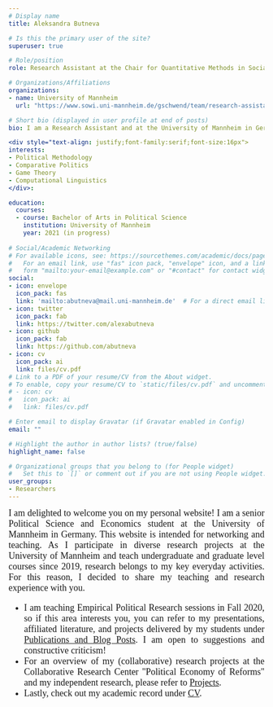 ```yaml
---
# Display name
title: Aleksandra Butneva

# Is this the primary user of the site?
superuser: true

# Role/position
role: Research Assistant at the Chair for Quantitative Methods in Social Sciences  

# Organizations/Affiliations
organizations:
- name: University of Mannheim
  url: "https://www.sowi.uni-mannheim.de/gschwend/team/research-assistants/"

# Short bio (displayed in user profile at end of posts)
bio: I am a Research Assistant and at the University of Mannheim in Germany, Chair for Quantitative Methods in Social Sciences. I research at the intersection of data science, political methodology, and comparative politics. I specialize in machine learning and innovation management, developing NLP-based applications for political science questions.

<div style="text-align: justify;font-family:serif;font-size:16px"> 
interests:
- Political Methodology
- Comparative Politics 
- Game Theory
- Computational Linguistics
</div>:

education:
  courses:
  - course: Bachelor of Arts in Political Science 
    institution: University of Mannheim
    year: 2021 (in progress)
  
# Social/Academic Networking
# For available icons, see: https://sourcethemes.com/academic/docs/page-builder/#icons
#   For an email link, use "fas" icon pack, "envelope" icon, and a link in the
#   form "mailto:your-email@example.com" or "#contact" for contact widget.
social:
- icon: envelope
  icon_pack: fas
  link: 'mailto:abutneva@mail.uni-mannheim.de'  # For a direct email link, use "mailto:alexabutneva@mail.ru".
- icon: twitter
  icon_pack: fab
  link: https://twitter.com/alexabutneva
- icon: github
  icon_pack: fab
  link: https://github.com/abutneva
- icon: cv
  icon_pack: ai
  link: files/cv.pdf
# Link to a PDF of your resume/CV from the About widget.
# To enable, copy your resume/CV to `static/files/cv.pdf` and uncomment the lines below.
# - icon: cv
#   icon_pack: ai
#   link: files/cv.pdf

# Enter email to display Gravatar (if Gravatar enabled in Config)
email: ""

# Highlight the author in author lists? (true/false)
highlight_name: false

# Organizational groups that you belong to (for People widget)
#   Set this to `[]` or comment out if you are not using People widget.
user_groups:
- Researchers
---
```

<div style="text-align: justify;font-family:serif;font-size:18px;"> 
I am delighted to welcome you on my personal website! I am a senior Political Science and Economics student at the University of Mannheim in Germany. This website is intended for networking and teaching. As I participate in diverse research projects at the University of Mannheim and teach undergraduate and graduate level courses since 2019, research belongs to my key everyday activities. For this reason, I decided to share my teaching and research experience with you.

- I am teaching Empirical Political Research sessions in Fall 2020, so if this area interests you, you can refer to my presentations, affiliated literature, and projects delivered by my students under [Publications and Blog Posts](https://aleksandra-butneva.netlify.app/#featured). I am open to suggestions and constructive criticism!
- For an overview of my (collaborative) research projects at the Collaborative Research Center "Political Economy of Reforms" and my independent research, please refer to [Projects](https://aleksandra-butneva.netlify.app/#projects).
- Lastly, check out my academic record under [CV](https://aleksandra-butneva.netlify.app/files/cv.pdf).

</div>

